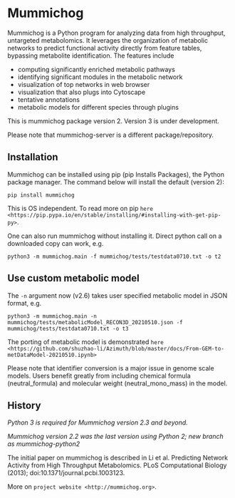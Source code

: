 Mummichog
=========

Mummichog is a Python program for analyzing data from high throughput, untargeted metabolomics.
It leverages the organization of metabolic networks to predict functional activity directly from feature tables,
bypassing metabolite identification. The features include

* computing significantly enriched metabolic pathways
* identifying significant modules in the metabolic network
* visualization of top networks in web browser
* visualization that also plugs into Cytoscape
* tentative annotations
* metabolic models for different species through plugins

This is mummichog package version 2. Version 3 is under development.

Please note that mummichog-server is a different package/repository.


Installation
------------

Mummichog can be installed using pip (pip Installs Packages), the Python package manager. The command below will install the default (version 2):

    pip install mummichog

This is OS independent. To read more on pip `here <https://pip.pypa.io/en/stable/installing/#installing-with-get-pip-py>`.

One can also run mummichog without installing it. Direct python call on a downloaded copy can work, e.g.

    python3 -m mummichog.main -f mummichog/tests/testdata0710.txt -o t2


Use custom metabolic model
--------------------------

The `-n` argument now (v2.6) takes user specified metabolic model in JSON format, e.g.

    python3 -m mummichog.main -n mummichog/tests/metabolicModel_RECON3D_20210510.json -f mummichog/tests/testdata0710.txt -o t3

The porting of metabolic model is demonstrated 
`here <https://github.com/shuzhao-li/Azimuth/blob/master/docs/From-GEM-to-metDataModel-20210510.ipynb>`

Please note that identifier conversion is a major issue in genome scale models. Users benefit greatly from including chemical formula (neutral_formula) and molecular weight (neutral_mono_mass) in the model.


History
-------

*Python 3 is required for Mummichog version 2.3 and beyond.*

*Mummichog version 2.2 was the last version using Python 2; new branch as mummichog-python2*

The initial paper on mummichog is described in Li et al. Predicting Network Activity from High Throughput Metabolomics. PLoS Computational Biology (2013); doi:10.1371/journal.pcbi.1003123. 

More on `project website <http://mummichog.org>`.

